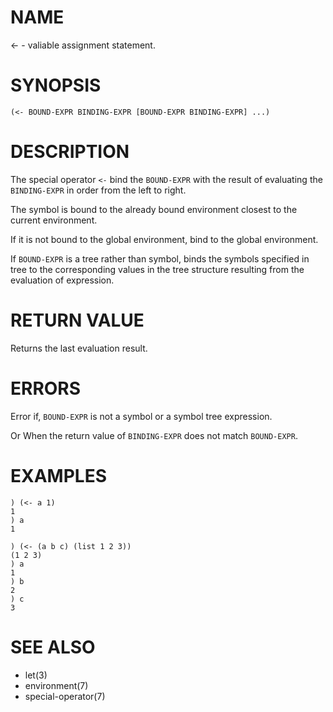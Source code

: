 # NAME
<- - valiable assignment statement.

# SYNOPSIS

    (<- BOUND-EXPR BINDING-EXPR [BOUND-EXPR BINDING-EXPR] ...)

# DESCRIPTION
The special operator `<-` bind the `BOUND-EXPR` with the result of evaluating the `BINDING-EXPR` in order from the left to right.

The symbol is bound to the already bound environment closest to the current environment.

If it is not bound to the global environment, bind to the global environment.

If `BOUND-EXPR` is a tree rather than symbol, binds the symbols specified in tree to the corresponding values in the tree structure resulting from the evaluation of expression.

# RETURN VALUE
Returns the last evaluation result.

# ERRORS
Error if, `BOUND-EXPR` is not a symbol or a symbol tree expression.

Or When the return value of `BINDING-EXPR` does not match `BOUND-EXPR`.

# EXAMPLES

    ) (<- a 1)
    1
    ) a
    1

    ) (<- (a b c) (list 1 2 3))
    (1 2 3)
    ) a
    1
    ) b
    2
    ) c
    3

# SEE ALSO
- let(3)
- environment(7)
- special-operator(7)
